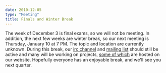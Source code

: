 ```yaml
---
date: 2010-12-05
type: "Meeting"
title: Finals and Winter Break
---
```

The week of December 3 is final exams, so we will not be meeting. In addition, the next few weeks are winter break, so our next meeting is Thursday, January 10 at 7 PM. The topic and location are currently unknown. During this break, our [irc channel](/irc) and [mailing list](http://mail.cse.ohio-state.edu/mailman/listinfo/opensource) should still be active and many will be working on projects, [some of which](/git) are hosted on our website. Hopefully everyone has an enjoyable break, and we'll see you next quarter.
